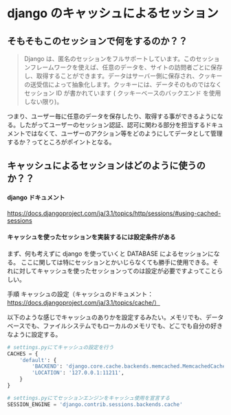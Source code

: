 # django のキャッシュによるセッション

## そもそもこのセッションで何をするのか？？

> Django は、匿名のセッションをフルサポートしています。このセッションフレームワークを使えば、任意のデータを、サイトの訪問者ごとに保存し、取得することができます。データはサーバー側に保存され、クッキーの送受信によって抽象化します。クッキーには、データそのものではなくセッション ID が書かれています ( クッキーベースのバックエンド を使用しない限り)。

つまり、ユーザー毎に任意のデータを保存したり、取得する事ができるようになる。したがってユーザーのセッション認証、認可に関わる部分を担当するドキュメントではなくて、ユーザーのアクション等をどのようにしてデータとして管理するか？ってところがポイントとなる。

## キャッシュによるセッションはどのように使うのか？？

#### django ドキュメント

https://docs.djangoproject.com/ja/3.1/topics/http/sessions/#using-cached-sessions

#### キャッシュを使ったセッションを実装するには設定条件がある

まず、何も考えずに django を使っていくと DATABASE によるセッションになる。
ここに関しては特にセッションとかいじらなくても勝手に使用できる。それに対してキャッシュを使ったセッションってのは設定が必要ですよってことらしい。

手順
キャッシュの設定（キャッシュのドキュメント：https://docs.djangoproject.com/ja/3.1/topics/cache/）

以下のような感じでキャッシュのありかを設定するみたい。メモリでも、データベースでも、ファイルシステムでもローカルのメモリでも、どこでも自分の好きなように設定する。

```python
# settings.pyにてキャッシュの設定を行う
CACHES = {
    'default': {
        'BACKEND': 'django.core.cache.backends.memcached.MemcachedCache',
        'LOCATION': '127.0.0.1:11211',
    }
}
```

```python
# settings.pyにてセッションエンジンをキャッシュ使用を宣言する
SESSION_ENGINE = 'django.contrib.sessions.backends.cache'
```
